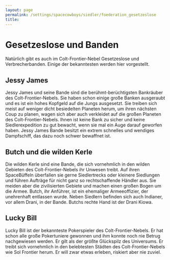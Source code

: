 ```yaml
---
layout: page
permalink: /settings/spacecowboys/siedler/foederation_gesetzeslose
title: 
---
```


# Gesetzeslose und Banden

Natürlich gibt es auch im Colt-Frontier-Nebel Gesetzeslose und Verbrecherbanden. Einige der bekanntesten werden hier vorgestellt.

## Jessy James

Jessy James und seine Bande sind die berühmt-berüchtigsten Bankräuber des Colt-Frontier-Nebels. Sie haben schon einige große Banken ausgeraubt und es ist ein hohes Kopfgeld auf die Jungs ausgesetzt. Sie treiben sich meist auf weniger dicht besiedelten Planeten herum, um ihren nächsten Coup zu planen, wagen sich aber auch verkleidet auf die großen Planeten des Colt-Frontier-Nebels. Ihnen ist keine Bank zu sicher und keine Siedlerexpedition zu gut bewacht, wenn sie mal ein Auge darauf geworfen haben. Jessy James Bande besitzt ein extrem schnelles und wendiges Dampfschiff, das dazu noch schwer bewaffnet ist.

## Butch und die wilden Kerle

Die wilden Kerle sind eine Bande, die sich vornehmlich in den wilden Gebieten des Colt-Frontier-Nebels ihr Unwesen treibt. Auf ihren SpaceBüffeln überfallen sie gerne Siedlertrecks oder kleinere Siedlungen und führen Aufträge für nicht ganz so rechtschaffende Händler aus. Sie meiden aber die zivilisierten Gebiete und machen einen großen Bogen um die Armee. Butch, ihr Anführer, ist ein ehemaliger Armeeoffizier, der unehrenhaft entlassen wurde. Neben Siedlern befinden sich auch Indianer, vor allem Drani, in der Bande. Butchs rechte Hand ist der Drani Kiowa.

## Lucky Bill

Lucky Bill ist der bekannteste Pokerspieler des Colt-Frontier-Nebels. Er hat schon alle große Pokertuniere gewonnen und ihm konnte noch nie Betrug nachgewiesen werden. Er gilt als der größte Glückspilz des Universums. Er treibt sich vornehmlich in den belebtesten Städten des Colt-Frontier-Nebels wie Sol Frontier herum. Er will zwar etwas erleben, riskiert aber nie zuviel.

